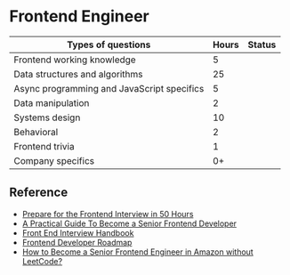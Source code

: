 # Frontend Engineer

| Types of questions                         | Hours | Status |
| ------------------------------------------ | ----- | ------ |
| Frontend working knowledge                 | 5     |        |
| Data structures and algorithms             | 25    |        |
| Async programming and JavaScript specifics | 5     |        |
| Data manipulation                          | 2     |        |
| Systems design                             | 10    |        |
| Behavioral                                 | 2     |        |
| Frontend trivia                            | 1     |        |
| Company specifics                          | 0+    |        |

## Reference

- [Prepare for the Frontend Interview in 50 Hours](https://medium.com/@danduan/preparing-for-the-frontend-interview-in-50-hours-5b972d43a07c)
- [A Practical Guide To Become a Senior Frontend Developer](https://javascript.plainenglish.io/a-practical-guide-to-become-a-senior-frontend-developer-553ec50e2933)
- [Front End Interview Handbook](https://www.frontendinterviewhandbook.com/)
- [Frontend Developer Roadmap](https://roadmap.sh/frontend)
- [How to Become a Senior Frontend Engineer in Amazon without LeetCode?](https://itnext.io/how-to-become-a-sr-frontend-engineer-in-amazon-without-leetcode-9b7ec604a12)
